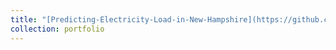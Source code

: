 ```yaml
---
title: "[Predicting-Electricity-Load-in-New-Hampshire](https://github.com/Ruqhaiya/Predicting-Electricity-Load-in-New-Hampshire/blob/main/5100_Project_Combined.ipynb)"
collection: portfolio
---
```

 



 
